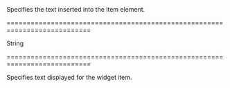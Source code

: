 <!--**
/*-------------------------------------------
    Auto-generated file. Do not modify.
-------------------------------------------

**-->
<!--d-->Specifies the text inserted into the item element.<!--/d-->
===========================================================================
<!--type-->String<!--/type-->
===========================================================================

<!--shortDescription-->
Specifies text displayed for the widget item.
<!--/shortDescription-->

<!--fullDescription-->

<!--/fullDescription-->